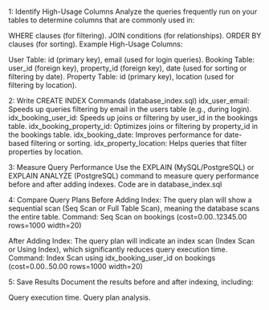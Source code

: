 1: Identify High-Usage Columns
Analyze the queries frequently run on your tables to determine columns that are commonly used in:

WHERE clauses (for filtering).
JOIN conditions (for relationships).
ORDER BY clauses (for sorting).
Example High-Usage Columns:

User Table: id (primary key), email (used for login queries).
Booking Table: user_id (foreign key), property_id (foreign key), date (used for sorting or filtering by date).
Property Table: id (primary key), location (used for filtering by location).


2: Write CREATE INDEX Commands (database_index.sql)
idx_user_email: Speeds up queries filtering by email in the users table (e.g., during login).
idx_booking_user_id: Speeds up joins or filtering by user_id in the bookings table.
idx_booking_property_id: Optimizes joins or filtering by property_id in the bookings table.
idx_booking_date: Improves performance for date-based filtering or sorting.
idx_property_location: Helps queries that filter properties by location.


3: Measure Query Performance
Use the EXPLAIN (MySQL/PostgreSQL) or EXPLAIN ANALYZE (PostgreSQL) command to measure query performance before and after adding indexes.
Code are in database_index.sql


4: Compare Query Plans
Before Adding Index:
The query plan will show a sequential scan (Seq Scan or Full Table Scan), meaning the database scans the entire table.
Command: Seq Scan on bookings  (cost=0.00..12345.00 rows=1000 width=20)

After Adding Index:
The query plan will indicate an index scan (Index Scan or Using Index), which significantly reduces query execution time.
Command: Index Scan using idx_booking_user_id on bookings  (cost=0.00..50.00 rows=1000 width=20)


5: Save Results
Document the results before and after indexing, including:

Query execution time.
Query plan analysis.
